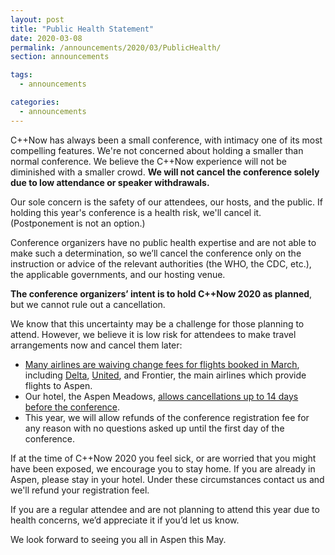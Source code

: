 ```yaml
---
layout: post
title: "Public Health Statement"
date: 2020-03-08
permalink: /announcements/2020/03/PublicHealth/
section: announcements

tags:
  - announcements

categories:
  - announcements
---
```


C++Now has always been a small conference, with intimacy one of its most compelling features. We're not concerned about holding a smaller than normal conference. We believe the C++Now experience will not be diminished with a smaller crowd. **We will not cancel the conference solely due to low attendance or speaker withdrawals.**

Our sole concern is the safety of our attendees, our hosts, and the public. If holding this year's conference is a health risk, we'll cancel it. (Postponement is not an option.)

Conference organizers have no public health expertise and are not able to make such a determination, so we’ll cancel the conference only on the instruction or advice of the relevant authorities (the WHO, the CDC, etc.), the applicable governments, and our hosting venue.

**The conference organizers’ intent is to hold C++Now 2020 as planned**, but we cannot rule out a cancellation.

We know that this uncertainty may be a challenge for those planning to attend. However, we believe it is low risk for attendees to make travel arrangements now and cancel them later:

* [Many airlines are waiving change fees for flights booked in March](https://www.marketwatch.com/story/these-airlines-are-waiving-flight-change-fees-because-of-the-coronavirus-outbreak-2020-03-03), including [Delta](https://www.delta.com/us/en/advisories/other-alerts/coronavirus-travel-updates), [United](https://www.united.com/ual/en/us/fly/travel/notices.html#ChangeFeeTerms), and Frontier, the main airlines which provide flights to Aspen.
* Our hotel, the Aspen Meadows, [allows cancellations up to 14 days before the conference](https://www.aspenmeadows.com/faq).
* This year, we will allow refunds of the conference registration fee for any reason with no questions asked up until the first day of the conference.

If at the time of C++Now 2020 you feel sick, or are worried that you might have been exposed, we encourage you to stay home. If you are already in Aspen, please stay in your hotel. Under these circumstances contact us and we'll refund your registration feel.

If you are a regular attendee and are not planning to attend this year due to health concerns, we’d appreciate it if you’d let us know.

We look forward to seeing you all in Aspen this May.
